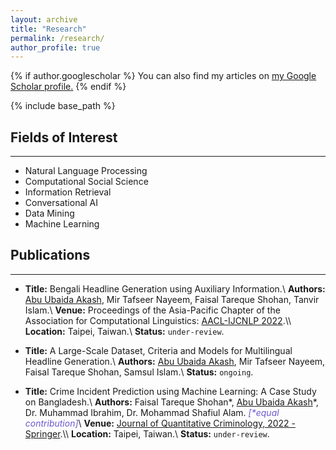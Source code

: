 ```yaml
---
layout: archive
title: "Research"
permalink: /research/
author_profile: true
---
```


{% if author.googlescholar %}
  You can also find my articles on <u><a href="{{author.googlescholar}}">my Google Scholar profile</a>.</u>
{% endif %}

{% include base_path %}

## Fields of Interest

---

* Natural Language Processing
* Computational Social Science
* Information Retrieval
* Conversational AI
* Data Mining
* Machine Learning



## Publications

---

* **Title:** Bengali Headline Generation using Auxiliary Information.\\
**Authors:** <ins>Abu Ubaida Akash</ins>, Mir Tafseer Nayeem, Faisal Tareque Shohan, Tanvir Islam.\\
**Venue:** Proceedings of the Asia-Pacific Chapter of the Association for Computational Linguistics: [AACL-IJCNLP 2022](https://www.aacl2022.org/ "https://www.aacl2022.org/").\\
**Location:** Taipei, Taiwan.\\
**Status:** `under-review`.

* **Title:** A Large-Scale Dataset, Criteria and Models for Multilingual Headline Generation.\\
**Authors:** <ins>Abu Ubaida Akash</ins>, Mir Tafseer Nayeem, Faisal Tareque Shohan, Samsul Islam.\\
**Status:** `ongoing`.

* **Title:** Crime Incident Prediction using Machine Learning: A Case Study on Bangladesh.\\
**Authors:** Faisal Tareque Shohan\*, <ins>Abu Ubaida Akash</ins>\*, Dr. Muhammad Ibrahim, Dr. Mohammad Shafiul Alam. <span style="color:SlateBlue">_[*equal contribution]_</span>\\
**Venue:** [Journal of Quantitative Criminology, 2022 - Springer](https://www.springer.com/journal/10940 "https://www.springer.com/journal/10940").\\
**Location:** Taipei, Taiwan.\\
**Status:** `under-review`.

<!-- {% for post in site.research reversed %}
  {% include archive-single.html %}
{% endfor %} -->